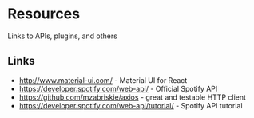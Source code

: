 # Resources
Links to APIs, plugins, and others 

## Links 

* http://www.material-ui.com/ - Material UI for React
* https://developer.spotify.com/web-api/ - Official Spotify API 
* https://github.com/mzabriskie/axios - great and testable HTTP client 
* https://developer.spotify.com/web-api/tutorial/ - Spotify API tutorial